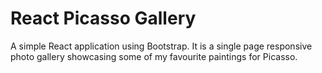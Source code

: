 # React Picasso Gallery

A simple React application using Bootstrap. It is a single page responsive photo gallery showcasing some of my favourite paintings for Picasso.
